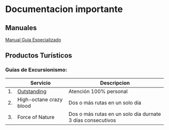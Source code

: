 # Documentacion importante

## Manuales
[Manual Guía Especializado]({{site.baseurl}}/01Manuales/02ManGuiaEspecializado.html)

## Productos Turísticos

### Guías de Excursionismo:
||Servicio|Descripcion|
|--|--|--|
|1.| [Outstanding]({{site.baseurl}}/05Productos/01Outstanding.html)|Atención 100% personal
|2.| High-octane crazy blood|Dos o más rutas en un solo día|
|3.| Force of Nature|Dos o más rutas en un solo día durnate 3 días consecutivos